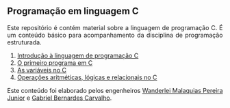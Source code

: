 ## Programação em linguagem C

<p align="justify">Este repositório é contém material sobre a linguagem de programação C. É um conteúdo básico para acompanhamento da disciplina de programação estruturada.</p>

<ol>
  <li><a href="https://wmpjrufg.github.io/PROGRAMACAO-ESTRUTURADA-EM-C/CAP 1-1.html" target="_blank">Introdução à linguagem de programação C</a></li>
  <li><a href="https://wmpjrufg.github.io/PROGRAMACAO-ESTRUTURADA-EM-C/CAP 1-2.html" target="_blank">O primeiro programa em C</a></li>
  <li><a href="https://wmpjrufg.github.io/PROGRAMACAO-ESTRUTURADA-EM-C/CAP 1-3.html" target="_blank">As variáveis no C</a></li>
  <li><a href="https://wmpjrufg.github.io/PROGRAMACAO-ESTRUTURADA-EM-C/CAP 1-4.html" target="_blank">Operações aritméticas, lógicas e relacionais no C</a></li>
</ol>

<p align="justify">Este conteúdo foi elaborado pelos engenheiros <a href="http://lattes.cnpq.br/2268506213083114" target="_blank">Wanderlei Malaquias Pereira Junior</a> e <a href="http://lattes.cnpq.br/3425218766628116" target="_blank">Gabriel Bernardes Carvalho</a>.</p>
